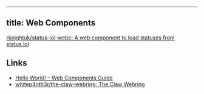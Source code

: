 
---
title: Web Components
---

[rknightuk/status-lol-webc: A web component to load statuses from status.lol](https://github.com/rknightuk/status-lol-webc)

## Links

- [Hello World! – Web Components Guide](https://webcomponents.guide/blog/introducing-webcomponents-guide/)
- [whitep4nth3r/the-claw-webring: The Claw Webring](https://github.com/whitep4nth3r/the-claw-webring)